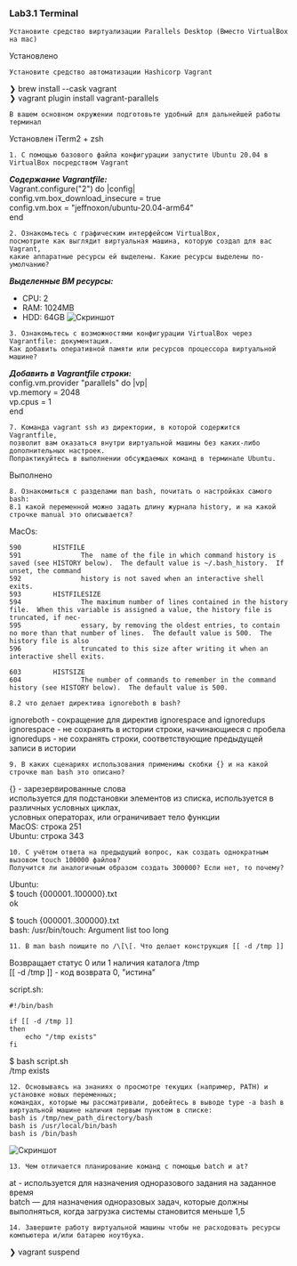 ### Lab3.1 Terminal

```
Установите средство виртуализации Parallels Desktop (Вместо VirtualBox на mac)
```
Установлено

```
Установите средство автоматизации Hashicorp Vagrant
```
❯ brew install --cask vagrant  
❯ vagrant plugin install vagrant-parallels  

```
В вашем основном окружении подготовьте удобный для дальнейшей работы терминал
```
Установлен iTerm2 + zsh

```
1. С помощью базового файла конфигурации запустите Ubuntu 20.04 в VirtualBox посредством Vagrant
```
***Содержание Vagrantfile:***  
Vagrant.configure("2") do |config|  
  config.vm.box_download_insecure = true  
  config.vm.box = "jeffnoxon/ubuntu-20.04-arm64"  
end  

```
2. Ознакомьтесь с графическим интерфейсом VirtualBox, 
посмотрите как выглядит виртуальная машина, которую создал для вас Vagrant, 
какие аппаратные ресурсы ей выделены. Какие ресурсы выделены по-умолчанию?
```
***Выделенные ВМ ресурсы:***
* CPU: 2
* RAM: 1024MB
* HDD: 64GB
![Скриншот](https://github.com/aleksey-raevich/devops-netology/blob/master/Lab3.1/lab31_1.png)

```
3. Ознакомьтесь с возможностями конфигурации VirtualBox через Vagrantfile: документация.
Как добавить оперативной памяти или ресурсов процессора виртуальной машине?
```
***Добавить в Vagrantfile строки:***  
config.vm.provider "parallels" do |vp|  
  vp.memory = 2048  
  vp.cpus = 1  
end

```
7. Команда vagrant ssh из директории, в которой содержится Vagrantfile,
позволит вам оказаться внутри виртуальной машины без каких-либо дополнительных настроек.
Попрактикуйтесь в выполнении обсуждаемых команд в терминале Ubuntu.
```
Выполнено

```
8. Ознакомиться с разделами man bash, почитать о настройках самого bash:
8.1 какой переменной можно задать длину журнала history, и на какой строчке manual это описывается?
```
MacOs:

    590        HISTFILE
    591               The  name of the file in which command history is saved (see HISTORY below).  The default value is ~/.bash_history.  If unset, the command
    592               history is not saved when an interactive shell exits.
    593        HISTFILESIZE
    594               The maximum number of lines contained in the history file.  When this variable is assigned a value, the history file is truncated, if nec-
    595               essary, by removing the oldest entries, to contain no more than that number of lines.  The default value is 500.  The history file is also
    596               truncated to this size after writing it when an interactive shell exits.

    603        HISTSIZE
    604               The number of commands to remember in the command history (see HISTORY below).  The default value is 500.

```
8.2 что делает директива ignoreboth в bash?
```
ignoreboth - сокращение для директив ignorespace and ignoredups  
ignorespace - не сохранять в истории строки, начинающиеся с пробела  
ignoredups - не сохранять строки, соответствующие предыдущей записи в истории

```
9. В каких сценариях использования применимы скобки {} и на какой строчке man bash это описано?
```
{} - зарезервированные слова  
используется для подстановки элементов из списка, используется в различных условных циклах,  
условных операторах, или ограничивает тело функции  
MacOS: строка 251  
Ubuntu: строка 343  

```
10. С учётом ответа на предыдущий вопрос, как создать однократным вызовом touch 100000 файлов?
Получится ли аналогичным образом создать 300000? Если нет, то почему?
```
Ubuntu:  
$ touch {000001..100000}.txt  
ok  

$ touch {000001..300000}.txt  
bash: /usr/bin/touch: Argument list too long  

```
11. В man bash поищите по /\[\[. Что делает конструкция [[ -d /tmp ]]
```
Возвращает статус 0 или 1 наличия каталога /tmp  
[[ -d /tmp ]]  - код возврата 0, "истина"  

script.sh:  
```
#!/bin/bash  

if [[ -d /tmp ]]  
then  
    echo "/tmp exists"  
fi  
```
$ bash script.sh  
/tmp exists  

```
12. Основываясь на знаниях о просмотре текущих (например, PATH) и установке новых переменных; 
командах, которые мы рассматривали, добейтесь в выводе type -a bash в виртуальной машине наличия первым пунктом в списке:
bash is /tmp/new_path_directory/bash
bash is /usr/local/bin/bash
bash is /bin/bash
```
![Скриншот](https://github.com/aleksey-raevich/devops-netology/blob/master/Lab3.1/Screenshot.png)

```
13. Чем отличается планирование команд с помощью batch и at?
```
at - используется для назначения одноразового задания на заданное время  
batch — для назначения одноразовых задач, которые должны выполняться, когда загрузка системы становится меньше 1,5  

```
14. Завершите работу виртуальной машины чтобы не расходовать ресурсы компьютера и/или батарею ноутбука.
```
❯ vagrant suspend
